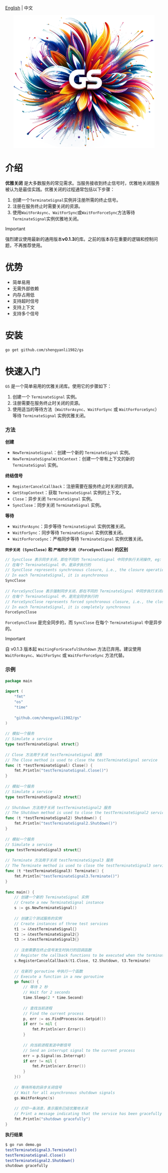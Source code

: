 [English](./README.md) | 中文

<div align="center">
	<img src="assets/logo.png" alt="logo" width="450px">
</div>

# 介绍

**优雅关闭** 是大多数服务的常见需求。当服务接收到终止信号时，优雅地关闭服务被认为是最佳实践。优雅关闭的过程通常包括以下步骤：

1. 创建一个`TerminateSignal`实例并注册所需的终止信号。
2. 注册在服务终止时需要关闭的资源。
3. 使用`WaitForAsync`、`WaitForSync`或`WaitForForceSync`方法等待`TerminateSignal`实例优雅地关闭。

> [!IMPORTANT]
> 强烈建议使用最新的通用版本**v0.1.3**的库。之前的版本存在重要的逻辑和控制问题，不再推荐使用。

# 优势

-   简单易用
-   无需外部依赖
-   内存占用低
-   支持超时信号
-   支持上下文
-   支持多个信号

# 安装

```bash
go get github.com/shengyanli1982/gs
```

# 快速入门

`GS` 是一个简单易用的优雅关闭库。使用它的步骤如下：

1. 创建一个 `TerminateSignal` 实例。
2. 注册需要在服务终止时关闭的资源。
3. 使用适当的等待方法（`WaitForAsync`、`WaitForSync` 或 `WaitForForceSync`）等待 `TerminateSignal` 实例优雅关闭。

### 方法

**创建**

-   `NewTerminateSignal`：创建一个新的 `TerminateSignal` 实例。
-   `NewTerminateSignalWithContext`：创建一个带有上下文的新的 `TerminateSignal` 实例。

**终结信号**

-   `RegisterCancelCallback`：注册需要在服务终止时关闭的资源。
-   `GetStopContext`：获取 `TerminateSignal` 实例的上下文。
-   `Close`：异步关闭 `TerminateSignal` 实例。
-   `SyncClose`：同步关闭 `TerminateSignal` 实例。

**等待**

-   `WaitForAsync`：异步等待 `TerminateSignal` 实例优雅关闭。
-   `WaitForSync`：同步等待 `TerminateSignal` 实例优雅关闭。
-   `WaitForForceSync`：严格同步等待 `TerminateSignal` 实例优雅关闭。

**`同步关闭 (SyncClose)` 和 `严格同步关闭 (ForceSyncClose)` 的区别**

```go
// SyncClose 表示同步关闭，即在不同的 TerminateSignal 中同步执行关闭操作, eg: t1.Close() then t2.Close() then t3.Close()
// 在每个 TerminateSignal 中，是异步执行的
// SyncClose represents synchronous closure, i.e., the closure operation is performed synchronously in different TerminateSignal, eg: t1.Close() then t2.Close() then t3.Close()
// In each TerminateSignal, it is asynchronous
SyncClose

// ForceSyncClose 表示强制同步关闭，即在不同的 TerminateSignal 中同步执行关闭操作, eg: t1.Close() then t2.Close() then t3.Close()
// 在每个 TerminateSignal 中，是完全同步执行的
// ForceSyncClose represents forced synchronous closure, i.e., the closure operation is performed synchronously in different TerminateSignal, eg: t1.Close() then t2.Close() then t3.Close()
// In each TerminateSignal, it is completely synchronous
ForceSyncClose
```

`ForceSyncClose` 是完全同步的，而 `SyncClose` 在每个 `TerminateSignal` 中是异步的。

> [!IMPORTANT]
> 自 v0.1.3 版本起 `WaitingForGracefulShutdown` 方法已弃用。建议使用 `WaitForAsync`、`WaitForSync` 或 `WaitForForceSync` 方法代替。

### 示例

```go
package main

import (
	"fmt"
	"os"
	"time"

	"github.com/shengyanli1982/gs"
)

// 模拟一个服务
// Simulate a service
type testTerminateSignal struct{}

// Close 方法用于关闭 testTerminateSignal 服务
// The Close method is used to close the testTerminateSignal service
func (t *testTerminateSignal) Close() {
	fmt.Println("testTerminateSignal.Close()")
}

// 模拟一个服务
// Simulate a service
type testTerminateSignal2 struct{}

// Shutdown 方法用于关闭 testTerminateSignal2 服务
// The Shutdown method is used to close the testTerminateSignal2 service
func (t *testTerminateSignal2) Shutdown() {
	fmt.Println("testTerminateSignal2.Shutdown()")
}

// 模拟一个服务
// Simulate a service
type testTerminateSignal3 struct{}

// Terminate 方法用于关闭 testTerminateSignal3 服务
// The Terminate method is used to close the testTerminateSignal3 service
func (t *testTerminateSignal3) Terminate() {
	fmt.Println("testTerminateSignal3.Terminate()")
}

func main() {
	// 创建一个新的 TerminateSignal 实例
	// Create a new TerminateSignal instance
	s := gs.NewTerminateSignal()

	// 创建三个测试服务的实例
	// Create instances of three test services
	t1 := &testTerminateSignal{}
	t2 := &testTerminateSignal2{}
	t3 := &testTerminateSignal3{}

	// 注册需要在终止信号发生时执行的回调函数
	// Register the callback functions to be executed when the termination signal occurs
	s.RegisterCancelCallback(t1.Close, t2.Shutdown, t3.Terminate)

	// 在新的 goroutine 中执行一个函数
	// Execute a function in a new goroutine
	go func() {
		// 等待 2 秒
		// Wait for 2 seconds
		time.Sleep(2 * time.Second)

		// 查找当前进程
		// Find the current process
		p, err := os.FindProcess(os.Getpid())
		if err != nil {
			fmt.Println(err.Error())
		}

		// 向当前进程发送中断信号
		// Send an interrupt signal to the current process
		err = p.Signal(os.Interrupt)
		if err != nil {
			fmt.Println(err.Error())
		}
	}()

	// 等待所有的异步关闭信号
	// Wait for all asynchronous shutdown signals
	gs.WaitForAsync(s)

	// 打印一条消息，表示服务已经优雅地关闭
	// Print a message indicating that the service has been gracefully shut down
	fmt.Println("shutdown gracefully")
}
```

**执行结果**

```bash
$ go run demo.go
testTerminateSignal3.Terminate()
testTerminateSignal.Close()
testTerminateSignal2.Shutdown()
shutdown gracefully
```
